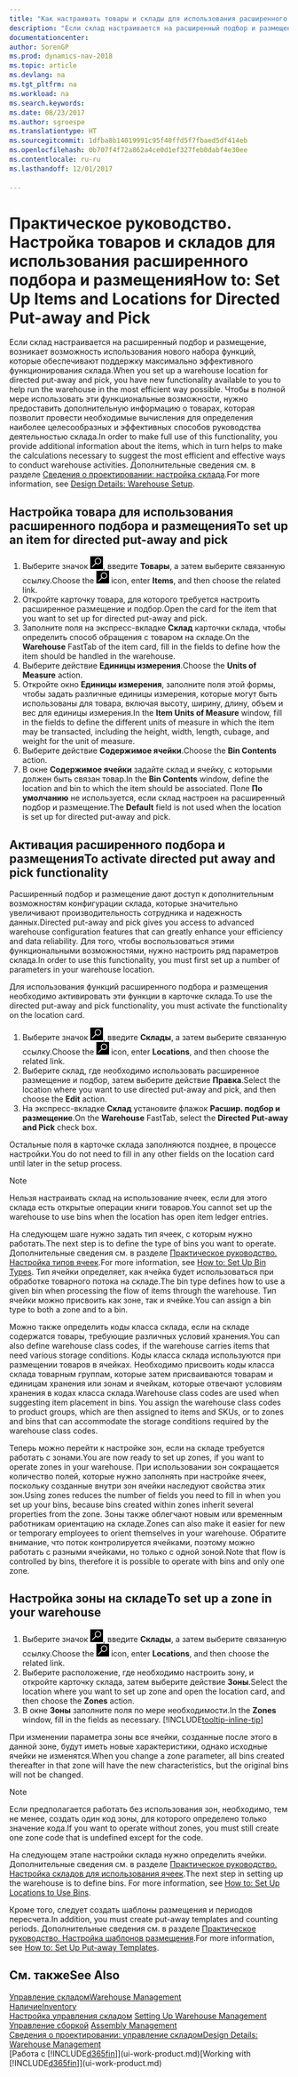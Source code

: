 ```yaml
---
title: "Как настраивать товары и склады для использования расширенного подбора и размещения"
description: "Если склад настраивается на расширенный подбор и размещение, возникает возможность использования нового набора функций, которые обеспечивают поддержку максимально эффективного функционирования склада."
documentationcenter: 
author: SorenGP
ms.prod: dynamics-nav-2018
ms.topic: article
ms.devlang: na
ms.tgt_pltfrm: na
ms.workload: na
ms.search.keywords: 
ms.date: 08/23/2017
ms.author: sgroespe
ms.translationtype: HT
ms.sourcegitcommit: 1dfba8b14019991c95f40ffd5f7fbaed5df414eb
ms.openlocfilehash: 0b707f4f72a862a4ce0d1ef327feb0dabf4e30ee
ms.contentlocale: ru-ru
ms.lasthandoff: 12/01/2017

---
```

# <a name="how-to-set-up-items-and-locations-for-directed-put-away-and-pick"></a><span data-ttu-id="1e2b1-103">Практическое руководство. Настройка товаров и складов для использования расширенного подбора и размещения</span><span class="sxs-lookup"><span data-stu-id="1e2b1-103">How to: Set Up Items and Locations for Directed Put-away and Pick</span></span>
<span data-ttu-id="1e2b1-104">Если склад настраивается на расширенный подбор и размещение, возникает возможность использования нового набора функций, которые обеспечивают поддержку максимально эффективного функционирования склада.</span><span class="sxs-lookup"><span data-stu-id="1e2b1-104">When you set up a warehouse location for directed put-away and pick, you have new functionality available to you to help run the warehouse in the most efficient way possible.</span></span> <span data-ttu-id="1e2b1-105">Чтобы в полной мере использовать эти функциональные возможности, нужно предоставить дополнительную информацию о товарах, которая позволит провести необходимые вычисления для определения наиболее целесообразных и эффективных способов руководства деятельностью склада.</span><span class="sxs-lookup"><span data-stu-id="1e2b1-105">In order to make full use of this functionality, you provide additional information about the items, which in turn helps to make the calculations necessary to suggest the most efficient and effective ways to conduct warehouse activities.</span></span> <span data-ttu-id="1e2b1-106">Дополнительные сведения см. в разделе [Сведения о проектировании: настройка склада](design-details-warehouse-setup.md).</span><span class="sxs-lookup"><span data-stu-id="1e2b1-106">For more information, see [Design Details: Warehouse Setup](design-details-warehouse-setup.md).</span></span>

## <a name="to-set-up-an-item-for-directed-put-away-and-pick"></a><span data-ttu-id="1e2b1-107">Настройка товара для использования расширенного подбора и размещения</span><span class="sxs-lookup"><span data-stu-id="1e2b1-107">To set up an item for directed put-away and pick</span></span>  
1.  <span data-ttu-id="1e2b1-108">Выберите значок ![Поиск страницы или отчета](media/ui-search/search_small.png "Значок поиска страницы или отчета"), введите **Товары**, а затем выберите связанную ссылку.</span><span class="sxs-lookup"><span data-stu-id="1e2b1-108">Choose the ![Search for Page or Report](media/ui-search/search_small.png "Search for Page or Report icon") icon, enter **Items**, and then choose the related link.</span></span>  
2.  <span data-ttu-id="1e2b1-109">Откройте карточку товара, для которого требуется настроить расширенное размещение и подбор.</span><span class="sxs-lookup"><span data-stu-id="1e2b1-109">Open the card for the item that you want to set up for directed put-away and pick.</span></span>
3. <span data-ttu-id="1e2b1-110">Заполните поля на экспресс-вкладке **Склад** карточки склада, чтобы определить способ обращения с товаром на складе.</span><span class="sxs-lookup"><span data-stu-id="1e2b1-110">On the **Warehouse** FastTab of the item card, fill in the fields to define how the item should be handled in the warehouse.</span></span>  
4.  <span data-ttu-id="1e2b1-111">Выберите действие **Единицы измерения**.</span><span class="sxs-lookup"><span data-stu-id="1e2b1-111">Choose the **Units of Measure** action.</span></span>
5. <span data-ttu-id="1e2b1-112">Откройте окно **Единицы измерения**, заполните поля этой формы, чтобы задать различные единицы измерения, которые могут быть использованы для товара, включая высоту, ширину, длину, объем и вес для единицы измерения.</span><span class="sxs-lookup"><span data-stu-id="1e2b1-112">In the **Item Units of Measure** window, fill in the fields to define the different units of measure in which the item may be transacted, including the height, width, length, cubage, and weight for the unit of measure.</span></span>
6. <span data-ttu-id="1e2b1-113">Выберите действие **Содержимое ячейки**.</span><span class="sxs-lookup"><span data-stu-id="1e2b1-113">Choose the **Bin Contents** action.</span></span>
7. <span data-ttu-id="1e2b1-114">В окне **Содержимое ячейки** задайте склад и ячейку, с которыми должен быть связан товар.</span><span class="sxs-lookup"><span data-stu-id="1e2b1-114">In the **Bin Contents** window, define the location and bin to which the item should be associated.</span></span> <span data-ttu-id="1e2b1-115">Поле **По умолчанию** не используется, если склад настроен на расширенный подбор и размещение.</span><span class="sxs-lookup"><span data-stu-id="1e2b1-115">The **Default** field is not used when the location is set up for directed put-away and pick.</span></span>  

## <a name="to-activate-directed-put-away-and-pick-functionality"></a><span data-ttu-id="1e2b1-116">Активация расширенного подбора и размещения</span><span class="sxs-lookup"><span data-stu-id="1e2b1-116">To activate directed put away and pick functionality</span></span>  
<span data-ttu-id="1e2b1-117">Расширенный подбор и размещение дают доступ к дополнительным возможностям конфигурации склада, которые значительно увеличивают производительность сотрудника и надежность данных.</span><span class="sxs-lookup"><span data-stu-id="1e2b1-117">Directed put-away and pick gives you access to advanced warehouse configuration features that can greatly enhance your efficiency and data reliability.</span></span> <span data-ttu-id="1e2b1-118">Для того, чтобы воспользоваться этими функциональными возможностями, нужно настроить ряд параметров склада.</span><span class="sxs-lookup"><span data-stu-id="1e2b1-118">In order to use this functionality, you must first set up a number of parameters in your warehouse location.</span></span>  

<span data-ttu-id="1e2b1-119">Для использования функций расширенного подбора и размещения необходимо активировать эти функции в карточке склада.</span><span class="sxs-lookup"><span data-stu-id="1e2b1-119">To use the directed put-away and pick functionality, you must activate the functionality on the location card.</span></span>    
1.  <span data-ttu-id="1e2b1-120">Выберите значок ![Поиск страницы или отчета](media/ui-search/search_small.png "Значок поиска страницы или отчета"), введите **Склады**, а затем выберите связанную ссылку.</span><span class="sxs-lookup"><span data-stu-id="1e2b1-120">Choose the ![Search for Page or Report](media/ui-search/search_small.png "Search for Page or Report icon") icon, enter **Locations**, and then choose the related link.</span></span>  
2.  <span data-ttu-id="1e2b1-121">Выберите склад, где необходимо использовать расширенное размещение и подбор, затем выберите действие **Правка**.</span><span class="sxs-lookup"><span data-stu-id="1e2b1-121">Select the location where you want to use directed put-away and pick, and then choose the **Edit** action.</span></span>  
3.  <span data-ttu-id="1e2b1-122">На экспресс-вкладке **Склад** установите флажок **Расшир. подбор и размещение**.</span><span class="sxs-lookup"><span data-stu-id="1e2b1-122">On the **Warehouse** FastTab, select the **Directed Put-away and Pick** check box.</span></span>  

<span data-ttu-id="1e2b1-123">Остальные поля в карточке склада заполняются позднее, в процессе настройки.</span><span class="sxs-lookup"><span data-stu-id="1e2b1-123">You do not need to fill in any other fields on the location card until later in the setup process.</span></span>  

> [!NOTE]  
>  <span data-ttu-id="1e2b1-124">Нельзя настраивать склад на использование ячеек, если для этого склада есть открытые операции книги товаров.</span><span class="sxs-lookup"><span data-stu-id="1e2b1-124">You cannot set up the warehouse to use bins when the location has open item ledger entries.</span></span>  

<span data-ttu-id="1e2b1-125">На следующем шаге нужно задать тип ячеек, с которым нужно работать.</span><span class="sxs-lookup"><span data-stu-id="1e2b1-125">The next step is to define the type of bins you want to operate.</span></span> <span data-ttu-id="1e2b1-126">Дополнительные сведения см. в разделе [Практическое руководство. Настройка типов ячеек](warehouse-how-to-set-up-bin-types.md).</span><span class="sxs-lookup"><span data-stu-id="1e2b1-126">For more information, see [How to: Set Up Bin Types](warehouse-how-to-set-up-bin-types.md).</span></span> <span data-ttu-id="1e2b1-127">Тип ячейки определяет, как ячейка будет использоваться при обработке товарного потока на складе.</span><span class="sxs-lookup"><span data-stu-id="1e2b1-127">The bin type defines how to use a given bin when processing the flow of items through the warehouse.</span></span> <span data-ttu-id="1e2b1-128">Тип ячейки можно присвоить как зоне, так и ячейке.</span><span class="sxs-lookup"><span data-stu-id="1e2b1-128">You can assign a bin type to both a zone and to a bin.</span></span>  

<span data-ttu-id="1e2b1-129">Можно также определить коды класса склада, если на складе содержатся товары, требующие различных условий хранения.</span><span class="sxs-lookup"><span data-stu-id="1e2b1-129">You can also define warehouse class codes, if the warehouse carries items that need various storage conditions.</span></span> <span data-ttu-id="1e2b1-130">Коды класса склада используются при размещении товаров в ячейках. Необходимо присвоить коды класса склада товарным группам, которые затем присваиваются товарам и единицам хранения или зонам и ячейкам, которые отвечают условиям хранения в кодах класса склада.</span><span class="sxs-lookup"><span data-stu-id="1e2b1-130">Warehouse class codes are used when suggesting item placement in bins. You assign the warehouse class codes to product groups, which are then assigned to items and SKUs, or to zones and bins that can accommodate the storage conditions required by the warehouse class codes.</span></span>  

<span data-ttu-id="1e2b1-131">Теперь можно перейти к настройке зон, если на складе требуется работать с зонами.</span><span class="sxs-lookup"><span data-stu-id="1e2b1-131">You are now ready to set up zones, if you want to operate zones in your warehouse.</span></span> <span data-ttu-id="1e2b1-132">При использовании зон сокращается количество полей, которые нужно заполнять при настройке ячеек, поскольку созданные внутри зон ячейки наследуют свойства этих зон.</span><span class="sxs-lookup"><span data-stu-id="1e2b1-132">Using zones reduces the number of fields you need to fill in when you set up your bins, because bins created within zones inherit several properties from the zone.</span></span> <span data-ttu-id="1e2b1-133">Зоны также облегчают новым или временным работникам ориентацию на складе.</span><span class="sxs-lookup"><span data-stu-id="1e2b1-133">Zones can also make it easier for new or temporary employees to orient themselves in your warehouse.</span></span> <span data-ttu-id="1e2b1-134">Обратите внимание, что поток контролируется ячейками, поэтому можно работать с разными ячейками, но только с одной зоной.</span><span class="sxs-lookup"><span data-stu-id="1e2b1-134">Note that flow is controlled by bins, therefore it is possible to operate with bins and only one zone.</span></span>  

## <a name="to-set-up-a-zone-in-your-warehouse"></a><span data-ttu-id="1e2b1-135">Настройка зоны на складе</span><span class="sxs-lookup"><span data-stu-id="1e2b1-135">To set up a zone in your warehouse</span></span>  
1.  <span data-ttu-id="1e2b1-136">Выберите значок ![Поиск страницы или отчета](media/ui-search/search_small.png "Значок поиска страницы или отчета"), введите **Склады**, а затем выберите связанную ссылку.</span><span class="sxs-lookup"><span data-stu-id="1e2b1-136">Choose the ![Search for Page or Report](media/ui-search/search_small.png "Search for Page or Report icon") icon, enter **Locations**, and then choose the related link.</span></span>  
2.  <span data-ttu-id="1e2b1-137">Выберите расположение, где необходимо настроить зону, и откройте карточку склада, затем выберите действие **Зоны**.</span><span class="sxs-lookup"><span data-stu-id="1e2b1-137">Select the location where you want to set up zone and open the location card, and then choose the **Zones** action.</span></span>  
3.  <span data-ttu-id="1e2b1-138">В окне **Зоны** заполните поля по мере необходимости.</span><span class="sxs-lookup"><span data-stu-id="1e2b1-138">In the **Zones** window, fill in the fields as necessary.</span></span> [!INCLUDE[tooltip-inline-tip](includes/tooltip-inline-tip_md.md)]  

<span data-ttu-id="1e2b1-139">При изменении параметра зоны все ячейки, созданные после этого в данной зоне, будут иметь новые характеристики, однако исходные ячейки не изменятся.</span><span class="sxs-lookup"><span data-stu-id="1e2b1-139">When you change a zone parameter, all bins created thereafter in that zone will have the new characteristics, but the original bins will not be changed.</span></span>  

> [!NOTE]  
>  <span data-ttu-id="1e2b1-140">Если предполагается работать без использования зон, необходимо, тем не менее, создать один код зоны, для которого определено только значение кода.</span><span class="sxs-lookup"><span data-stu-id="1e2b1-140">If you want to operate without zones, you must still create one zone code that is undefined except for the code.</span></span>  

<span data-ttu-id="1e2b1-141">На следующем этапе настройки склада нужно определить ячейки. Дополнительные сведения см. в разделе [Практическое руководство. Настройка складов для использования ячеек](warehouse-how-to-set-up-locations-to-use-bins.md).</span><span class="sxs-lookup"><span data-stu-id="1e2b1-141">The next step in setting up the warehouse is to define bins. For more information, see [How to: Set Up Locations to Use Bins](warehouse-how-to-set-up-locations-to-use-bins.md).</span></span>  

<span data-ttu-id="1e2b1-142">Кроме того, следует создать шаблоны размещения и периодов пересчета.</span><span class="sxs-lookup"><span data-stu-id="1e2b1-142">In addition, you must create put-away templates and counting periods.</span></span> <span data-ttu-id="1e2b1-143">Дополнительные сведения см. в разделе [Практическое руководство. Настройка шаблонов размещения](warehouse-how-to-set-up-put-away-templates.md).</span><span class="sxs-lookup"><span data-stu-id="1e2b1-143">For more information, see [How to: Set Up Put-away Templates](warehouse-how-to-set-up-put-away-templates.md).</span></span>  

## <a name="see-also"></a><span data-ttu-id="1e2b1-144">См. также</span><span class="sxs-lookup"><span data-stu-id="1e2b1-144">See Also</span></span>  
[<span data-ttu-id="1e2b1-145">Управление складом</span><span class="sxs-lookup"><span data-stu-id="1e2b1-145">Warehouse Management</span></span>](warehouse-manage-warehouse.md)  
[<span data-ttu-id="1e2b1-146">Наличие</span><span class="sxs-lookup"><span data-stu-id="1e2b1-146">Inventory</span></span>](inventory-manage-inventory.md)  
<span data-ttu-id="1e2b1-147">[Настройка управления складом](warehouse-setup-warehouse.md)   </span><span class="sxs-lookup"><span data-stu-id="1e2b1-147">[Setting Up Warehouse Management](warehouse-setup-warehouse.md)   </span></span>  
<span data-ttu-id="1e2b1-148">[Управление сборкой](assembly-assemble-items.md)  </span><span class="sxs-lookup"><span data-stu-id="1e2b1-148">[Assembly Management](assembly-assemble-items.md)  </span></span>  
[<span data-ttu-id="1e2b1-149">Сведения о проектировании: управление складом</span><span class="sxs-lookup"><span data-stu-id="1e2b1-149">Design Details: Warehouse Management</span></span>](design-details-warehouse-management.md)  
<span data-ttu-id="1e2b1-150">[Работа с [!INCLUDE[d365fin](includes/d365fin_md.md)]](ui-work-product.md)</span><span class="sxs-lookup"><span data-stu-id="1e2b1-150">[Working with [!INCLUDE[d365fin](includes/d365fin_md.md)]](ui-work-product.md)</span></span>  

